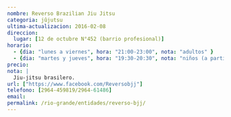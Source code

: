 ```yaml
---
nombre: Reverso Brazilian Jiu Jitsu
categoria: jûjutsu
ultima-actualizacion: 2016-02-08
direccion: 
  lugar: [12 de octubre N°452 (barrio profesional)]
horario: 
  - {dia: "lunes a viernes", hora: "21:00-23:00", nota: "adultos" }
  - {dia: "martes y jueves", hora: "19:30-20:30", nota: "niños (a partir de 7 años)" }
precio: 
nota: | 
  Jiu-jitsu brasilero.  
url: ["https://www.facebook.com/Reversobjj"]
telefono: [2964-459819/2964-61486]
email: 
permalink: /rio-grande/entidades/reverso-bjj/
---
```


